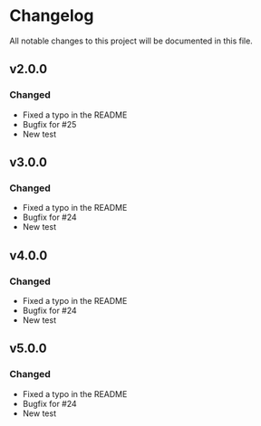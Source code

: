 # Changelog
All notable changes to this project will be documented in this file.

## v2.0.0
### Changed
- Fixed a typo in the README
- Bugfix for #25
- New test

## v3.0.0
### Changed
- Fixed a typo in the README
- Bugfix for #24
- New test

## v4.0.0
### Changed
- Fixed a typo in the README
- Bugfix for #24
- New test

## v5.0.0
### Changed
- Fixed a typo in the README
- Bugfix for #24
- New test
